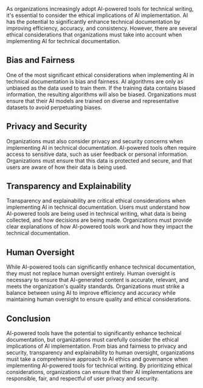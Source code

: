 

As organizations increasingly adopt AI-powered tools for technical writing, it's essential to consider the ethical implications of AI implementation. AI has the potential to significantly enhance technical documentation by improving efficiency, accuracy, and consistency. However, there are several ethical considerations that organizations must take into account when implementing AI for technical documentation.

Bias and Fairness
-----------------

One of the most significant ethical considerations when implementing AI in technical documentation is bias and fairness. AI algorithms are only as unbiased as the data used to train them. If the training data contains biased information, the resulting algorithms will also be biased. Organizations must ensure that their AI models are trained on diverse and representative datasets to avoid perpetuating biases.

Privacy and Security
--------------------

Organizations must also consider privacy and security concerns when implementing AI in technical documentation. AI-powered tools often require access to sensitive data, such as user feedback or personal information. Organizations must ensure that this data is protected and secure, and that users are aware of how their data is being used.

Transparency and Explainability
-------------------------------

Transparency and explainability are critical ethical considerations when implementing AI in technical documentation. Users must understand how AI-powered tools are being used in technical writing, what data is being collected, and how decisions are being made. Organizations must provide clear explanations of how AI-powered tools work and how they impact the technical documentation.

Human Oversight
---------------

While AI-powered tools can significantly enhance technical documentation, they must not replace human oversight entirely. Human oversight is necessary to ensure that AI-generated content is accurate, relevant, and meets the organization's quality standards. Organizations must strike a balance between using AI to improve efficiency and accuracy while maintaining human oversight to ensure quality and ethical considerations.

Conclusion
----------

AI-powered tools have the potential to significantly enhance technical documentation, but organizations must carefully consider the ethical implications of AI implementation. From bias and fairness to privacy and security, transparency and explainability to human oversight, organizations must take a comprehensive approach to AI ethics and governance when implementing AI-powered tools for technical writing. By prioritizing ethical considerations, organizations can ensure that their AI implementations are responsible, fair, and respectful of user privacy and security.

